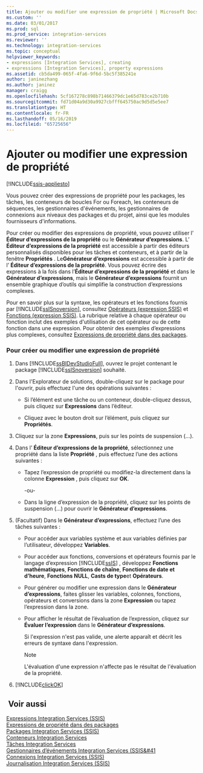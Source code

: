 ```yaml
---
title: Ajouter ou modifier une expression de propriété | Microsoft Docs
ms.custom: ''
ms.date: 03/01/2017
ms.prod: sql
ms.prod_service: integration-services
ms.reviewer: ''
ms.technology: integration-services
ms.topic: conceptual
helpviewer_keywords:
- expressions [Integration Services], creating
- expressions [Integration Services], property expressions
ms.assetid: cb5da499-065f-4fa6-9f6d-5bc5f385241e
author: janinezhang
ms.author: janinez
manager: craigg
ms.openlocfilehash: 5cf167278c898b71466379dc1e65d783ce2b710b
ms.sourcegitcommit: fd71d04a9d30a9927cbfff645750ac9d5d5e5ee7
ms.translationtype: HT
ms.contentlocale: fr-FR
ms.lasthandoff: 05/16/2019
ms.locfileid: "65725656"
---
```

# <a name="add-or-change-a-property-expression"></a>Ajouter ou modifier une expression de propriété

[!INCLUDE[ssis-appliesto](../../includes/ssis-appliesto-ssvrpluslinux-asdb-asdw-xxx.md)]


  Vous pouvez créer des expressions de propriété pour les packages, les tâches, les conteneurs de boucles For ou Foreach, les conteneurs de séquences, les gestionnaires d'événements, les gestionnaires de connexions aux niveaux des packages et du projet, ainsi que les modules fournisseurs d'informations.  
  
 Pour créer ou modifier des expressions de propriété, vous pouvez utiliser l’ **Éditeur d’expressions de la propriété** ou le **Générateur d’expressions**. L’ **Éditeur d’expressions de la propriété** est accessible à partir des éditeurs personnalisés disponibles pour les tâches et conteneurs, et à partir de la fenêtre **Propriétés** . Le**Générateur d’expressions** est accessible à partir de l’ **Éditeur d’expressions de la propriété**. Vous pouvez écrire des expressions à la fois dans l’**Éditeur d’expressions de la propriété** et dans le **Générateur d’expressions**, mais le **Générateur d’expressions** fournit un ensemble graphique d’outils qui simplifie la construction d’expressions complexes.  
  
 Pour en savoir plus sur la syntaxe, les opérateurs et les fonctions fournis par [!INCLUDE[ssISnoversion](../../includes/ssisnoversion-md.md)], consultez [Opérateurs &#40;expression SSIS&#41;](../../integration-services/expressions/operators-ssis-expression.md) et [Fonctions &#40;expression SSIS&#41;](../../integration-services/expressions/functions-ssis-expression.md). La rubrique relative à chaque opérateur ou fonction inclut des exemples d'utilisation de cet opérateur ou de cette fonction dans une expression. Pour obtenir des exemples d’expressions plus complexes, consultez [Expressions de propriété dans des packages](../../integration-services/expressions/use-property-expressions-in-packages.md).  
  
### <a name="to-create-or-change-a-property-expression"></a>Pour créer ou modifier une expression de propriété  
  
1.  Dans [!INCLUDE[ssBIDevStudioFull](../../includes/ssbidevstudiofull-md.md)], ouvrez le projet contenant le package [!INCLUDE[ssISnoversion](../../includes/ssisnoversion-md.md)] souhaité.  
  
2.  Dans l'Explorateur de solutions, double-cliquez sur le package pour l'ouvrir, puis effectuez l'une des opérations suivantes :  
  
    -   Si l’élément est une tâche ou un conteneur, double-cliquez dessus, puis cliquez sur **Expressions** dans l’éditeur.  
  
    -   Cliquez avec le bouton droit sur l’élément, puis cliquez sur **Propriétés**.  
  
3.  Cliquez sur la zone **Expressions**, puis sur les points de suspension (...).  
  
4.  Dans l’ **Éditeur d’expressions de la propriété**, sélectionnez une propriété dans la liste **Propriété** , puis effectuez l’une des actions suivantes :  
  
    -   Tapez l’expression de propriété ou modifiez-la directement dans la colonne **Expression** , puis cliquez sur **OK**.  
  
         -ou-  
  
    -   Dans la ligne d’expression de la propriété, cliquez sur les points de suspension (...) pour ouvrir le **Générateur d’expressions**.  
  
5.  (Facultatif) Dans le **Générateur d’expressions**, effectuez l’une des tâches suivantes :  
  
    -   Pour accéder aux variables système et aux variables définies par l’utilisateur, développez **Variables**.  
  
    -   Pour accéder aux fonctions, conversions et opérateurs fournis par le langage d’expression [!INCLUDE[ssIS](../../includes/ssis-md.md)] , développez **Fonctions mathématiques**, **Fonctions de chaîne**, **Fonctions de date et d’heure**, **Fonctions NULL**, **Casts de type**et **Opérateurs**.  
  
    -   Pour générer ou modifier une expression dans le **Générateur d’expressions**, faites glisser les variables, colonnes, fonctions, opérateurs et conversions dans la zone **Expression** ou tapez l’expression dans la zone.  
  
    -   Pour afficher le résultat de l’évaluation de l’expression, cliquez sur **Évaluer l’expression** dans le **Générateur d’expressions**.  
  
         Si l'expression n'est pas valide, une alerte apparaît et décrit les erreurs de syntaxe dans l'expression.  
  
        > [!NOTE]  
        >  L'évaluation d'une expression n'affecte pas le résultat de l'évaluation de la propriété.  
  
6.  [!INCLUDE[clickOK](../../includes/clickok-md.md)]  
  
## <a name="see-also"></a> Voir aussi  
 [Expressions Integration Services &#40;SSIS&#41;](../../integration-services/expressions/integration-services-ssis-expressions.md)   
 [Expressions de propriété dans des packages](../../integration-services/expressions/use-property-expressions-in-packages.md)   
 [Packages Integration Services &#40;SSIS&#41;](../../integration-services/integration-services-ssis-packages.md)   
 [Conteneurs Integration Services](../../integration-services/control-flow/integration-services-containers.md)   
 [Tâches Integration Services](../../integration-services/control-flow/integration-services-tasks.md)   
 [Gestionnaires d’événements Integration Services &#40;SSIS&#41](../../integration-services/integration-services-ssis-event-handlers.md)   
 [Connexions Integration Services &#40;SSIS&#41;](../../integration-services/connection-manager/integration-services-ssis-connections.md)   
 [Journalisation Integration Services &#40;SSIS&#41;](../../integration-services/performance/integration-services-ssis-logging.md)  
  
  
